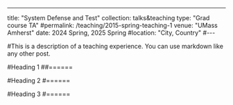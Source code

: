 ---
title: "System Defense and Test"
collection: talks&teaching
type: "Grad course TA"
#permalink: /teaching/2015-spring-teaching-1
venue: "UMass Amherst"
date: 2024 Spring, 2025 Spring
#location: "City, Country"
#---

#This is a description of a teaching experience. You can use markdown like any other post.

#Heading 1
##======

#Heading 2
#======

#Heading 3
#======

